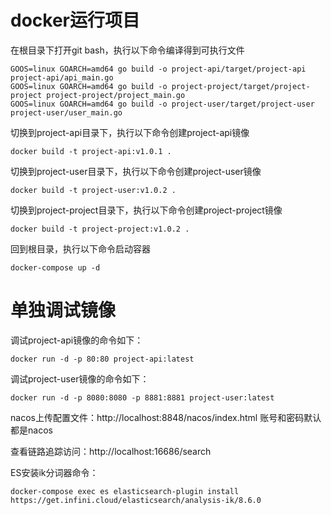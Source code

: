 # docker运行项目
在根目录下打开git bash，执行以下命令编译得到可执行文件
```shell
GOOS=linux GOARCH=amd64 go build -o project-api/target/project-api project-api/api_main.go
GOOS=linux GOARCH=amd64 go build -o project-project/target/project-project project-project/project_main.go
GOOS=linux GOARCH=amd64 go build -o project-user/target/project-user project-user/user_main.go
```
切换到project-api目录下，执行以下命令创建project-api镜像
```shell
docker build -t project-api:v1.0.1 .
```

切换到project-user目录下，执行以下命令创建project-user镜像
```shell
docker build -t project-user:v1.0.2 .
```

切换到project-project目录下，执行以下命令创建project-project镜像
```shell
docker build -t project-project:v1.0.2 .
```

回到根目录，执行以下命令启动容器
```shell
docker-compose up -d
```

# 单独调试镜像
调试project-api镜像的命令如下：
```shell
docker run -d -p 80:80 project-api:latest
```

调试project-user镜像的命令如下：
```shell
docker run -d -p 8080:8080 -p 8881:8881 project-user:latest
```

nacos上传配置文件：http://localhost:8848/nacos/index.html
账号和密码默认都是nacos

查看链路追踪访问：http://localhost:16686/search

ES安装ik分词器命令：
```
docker-compose exec es elasticsearch-plugin install https://get.infini.cloud/elasticsearch/analysis-ik/8.6.0
```
